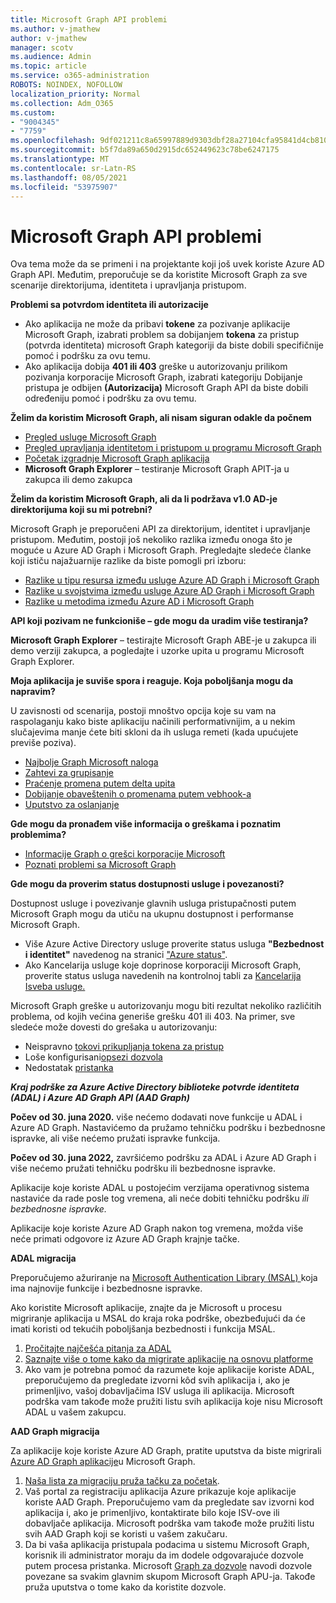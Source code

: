 ```yaml
---
title: Microsoft Graph API problemi
ms.author: v-jmathew
author: v-jmathew
manager: scotv
ms.audience: Admin
ms.topic: article
ms.service: o365-administration
ROBOTS: NOINDEX, NOFOLLOW
localization_priority: Normal
ms.collection: Adm_O365
ms.custom:
- "9004345"
- "7759"
ms.openlocfilehash: 9df021211c8a65997889d9303dbf28a27104cfa95841d4cb810427c652ba0784
ms.sourcegitcommit: b5f7da89a650d2915dc652449623c78be6247175
ms.translationtype: MT
ms.contentlocale: sr-Latn-RS
ms.lasthandoff: 08/05/2021
ms.locfileid: "53975907"
---
```

# <a name="microsoft-graph-api-issues"></a>Microsoft Graph API problemi

Ova tema može da se primeni i na projektante koji još uvek koriste Azure AD Graph API. Međutim, preporučuje  se da koristite Microsoft Graph za sve scenarije direktorijuma, identiteta i upravljanja pristupom.

**Problemi sa potvrdom identiteta ili autorizacije**

- Ako aplikacija ne može da pribavi **tokene** za pozivanje aplikacije Microsoft Graph, izabrati problem sa dobijanjem **tokena** za pristup (potvrda identiteta) microsoft Graph kategoriji da biste dobili specifičnije pomoć i podršku za ovu temu.
- Ako aplikacija dobija **401 ili 403** greške u autorizovanju prilikom pozivanja korporacije Microsoft Graph, izabrati kategoriju Dobijanje pristupa je odbijen **(Autorizacija)** Microsoft Graph API da biste dobili određeniju pomoć i podršku za ovu temu.

**Želim da koristim Microsoft Graph, ali nisam siguran odakle da počnem**

- [Pregled usluge Microsoft Graph](https://docs.microsoft.com/graph/overview)
- [Pregled upravljanja identitetom i pristupom u programu Microsoft Graph](https://docs.microsoft.com/graph/azuread-identity-access-management-concept-overview)
- [Početak izgradnje Microsoft Graph aplikacija](https://docs.microsoft.com/graph/)
- **Microsoft Graph Explorer** – testiranje Microsoft Graph APIT-ja u zakupca ili demo zakupca

**Želim da koristim Microsoft Graph, ali da li podržava v1.0 AD-je direktorijuma koji su mi potrebni?**

Microsoft Graph je preporučeni API za direktorijum, identitet i upravljanje pristupom. Međutim, postoji još nekoliko razlika između onoga što je moguće u Azure AD Graph i Microsoft Graph. Pregledajte sledeće članke koji ističu najažuarnije razlike da biste pomogli pri izboru:

- [Razlike u tipu resursa između usluge Azure AD Graph i Microsoft Graph](https://docs.microsoft.com/graph/migrate-azure-ad-graph-resource-differences)
- [Razlike u svojstvima između usluge Azure AD Graph i Microsoft Graph](https://docs.microsoft.com/graph/migrate-azure-ad-graph-property-differences)
- [Razlike u metodima između Azure AD i Microsoft Graph](https://docs.microsoft.com/graph/migrate-azure-ad-graph-method-differences)

**API koji pozivam ne funkcioniše – gde mogu da uradim više testiranja?**

**Microsoft Graph Explorer** – testirajte Microsoft Graph ABE-je u zakupca ili demo  verziji zakupca, a pogledajte i uzorke upita u programu Microsoft Graph Explorer.

**Moja aplikacija je suviše spora i reaguje. Koja poboljšanja mogu da napravim?**

U zavisnosti od scenarija, postoji mnoštvo opcija koje su vam na raspolaganju kako biste aplikaciju načinili performativnijim, a u nekim slučajevima manje ćete biti skloni da ih usluga remeti (kada upućujete previše poziva).

- [Najbolje Graph Microsoft naloga](https://docs.microsoft.com/graph/best-practices-concept)
- [Zahtevi za grupisanje](https://docs.microsoft.com/graph/json-batching)
- [Praćenje promena putem delta upita](https://docs.microsoft.com/graph/delta-query-overview)
- [Dobijanje obaveštenih o promenama putem vebhook-a](https://docs.microsoft.com/graph/webhooks)
- [Uputstvo za oslanjanje](https://docs.microsoft.com/graph/throttling)

**Gde mogu da pronađem više informacija o greškama i poznatim problemima?**

- [Informacije Graph o grešci korporacije Microsoft](https://docs.microsoft.com/graph/errors)
- [Poznati problemi sa Microsoft Graph](https://docs.microsoft.com/graph/known-issues)

**Gde mogu da proverim status dostupnosti usluge i povezanosti?**

Dostupnost usluge i povezivanje glavnih usluga pristupačnosti putem Microsoft Graph mogu da utiču na ukupnu dostupnost i performanse Microsoft Graph.

- Više Azure Active Directory usluge proverite status usluga **"Bezbednost i identitet"** navedenog na stranici ["Azure status"](https://azure.microsoft.com/status/).
- Ako Kancelarija usluge koje doprinose korporaciji Microsoft Graph, proverite status usluga navedenih na kontrolnoj tabli za [Kancelarija Isveba usluge.](https://portal.office.com/adminportal/home#/servicehealth)

Microsoft Graph greške u autorizovanju mogu biti rezultat nekoliko različitih problema, od kojih većina generiše grešku 401 ili 403. Na primer, sve sledeće može dovesti do grešaka u autorizovanju:

- Neispravno [tokovi prikupljanja tokena za pristup](https://docs.microsoft.com/azure/active-directory/develop/active-directory-authentication-scenarios)
- Loše konfigurisani[opsezi dozvola](https://docs.microsoft.com/azure/active-directory/develop/active-directory-v2-scopes)
- Nedostatak [pristanka](https://docs.microsoft.com/azure/active-directory/develop/active-directory-devhowto-multi-tenant-overview#understanding-user-and-admin-consent)

***Kraj podrške za Azure Active Directory biblioteke potvrde identiteta (ADAL) i Azure AD Graph API (AAD Graph)***

**Počev od 30. juna 2020.** više nećemo dodavati nove funkcije u ADAL i Azure AD Graph. Nastavićemo da pružamo tehničku podršku i bezbednosne ispravke, ali više nećemo pružati ispravke funkcija.

**Počev od 30. juna 2022,** završićemo podršku za ADAL i Azure AD Graph i više nećemo pružati tehničku podršku ili bezbednosne ispravke.

Aplikacije koje koriste ADAL u postojećim verzijama operativnog sistema nastaviće da rade posle tog vremena, ali neće dobiti tehničku podršku *ili bezbednosne ispravke.*

Aplikacije koje koriste Azure AD Graph nakon tog vremena, možda više neće primati odgovore iz Azure AD Graph krajnje tačke.

**ADAL migracija**

Preporučujemo ažuriranje na [Microsoft Authentication Library (MSAL) ](https://docs.microsoft.com/azure/active-directory/develop/v2-overview)koja ima najnovije funkcije i bezbednosne ispravke.

Ako koristite Microsoft aplikacije, znajte da je Microsoft u procesu migriranje aplikacija u MSAL do kraja roka podrške, obezbeđujući da će imati koristi od tekućih poboljšanja bezbednosti i funkcija MSAL.

1. [Pročitajte najčešća pitanja za ADAL](https://docs.microsoft.com/azure/active-directory/develop/msal-migration#frequently-asked-questions-faq)
2. [Saznajte više o tome kako da migrirate aplikacije na osnovu platforme](https://docs.microsoft.com/azure/active-directory/develop/msal-migration#frequently-asked-questions-faq)
3. Ako vam je potrebna pomoć da razumete koje aplikacije koriste ADAL, preporučujemo da pregledate izvorni kôd svih aplikacija i, ako je primenljivo, vašoj dobavljačima ISV usluga ili aplikacija. Microsoft podrška vam takođe može pružiti listu svih aplikacija koje nisu Microsoft ADAL u vašem zakupcu.

**AAD Graph migracija**

Za aplikacije koje koriste Azure AD Graph, pratite uputstva da biste migrirali [Azure AD Graph aplikacije](https://docs.microsoft.com/graph/migrate-azure-ad-graph-overview)u Microsoft Graph.

1. [Naša lista za migraciju pruža tačku za početak](https://docs.microsoft.com/graph/migrate-azure-ad-graph-planning-checklist).
2. Vaš portal za registraciju aplikacija Azure prikazuje koje aplikacije koriste AAD Graph. Preporučujemo vam da pregledate sav izvorni kod aplikacija i, ako je primenljivo, kontaktirate bilo koje ISV-ove ili dobavljače aplikacija. Microsoft podrška vam takođe može pružiti listu svih AAD Graph koji se koristi u vašem zakučaru.
3. Da bi vaša aplikacija pristupala podacima u sistemu Microsoft Graph, korisnik ili administrator moraju da im dodele odgovarajuće dozvole putem procesa pristanka. Microsoft [Graph za dozvole](https://docs.microsoft.com/graph/permissions-reference) navodi dozvole povezane sa svakim glavnim skupom Microsoft Graph APU-ja. Takođe pruža uputstva o tome kako da koristite dozvole.
